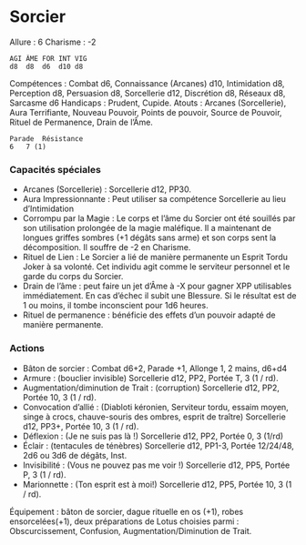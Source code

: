 # Sorcier

Allure : 6
Charisme : -2

	AGI	ÂME	FOR	INT	VIG
	d8	d8	d6	d10	d8

Compétences : Combat d6, Connaissance (Arcanes) d10, Intimidation d8, Perception d8, Persuasion d8, Sorcellerie d12, Discrétion d8, Réseaux d8, Sarcasme d6
Handicaps : Prudent, Cupide.
Atouts : Arcanes (Sorcellerie), Aura Terrifiante, Nouveau Pouvoir, Points de pouvoir, Source de Pouvoir, Rituel de Permanence, Drain de l’Âme.

	Parade	Résistance
	6	7 (1)

### Capacités spéciales
- Arcanes (Sorcellerie) : Sorcellerie d12, PP30.
- Aura Impressionnante : Peut utiliser sa compétence Sorcellerie au lieu d’Intimidation
- Corrompu par la Magie : Le corps et l’âme du Sorcier ont été souillés par son utilisation prolongée de la magie maléfique. Il a maintenant de longues griffes sombres (+1 dégâts sans arme) et son corps sent la décomposition. Il souffre de -2 en Charisme.
- Rituel de Lien : Le Sorcier a lié de manière permanente un Esprit Tordu Joker à sa volonté. Cet individu agit comme le serviteur personnel et le garde du corps du Sorcier.
- Drain de l’âme : peut faire un jet d’Âme à -X pour gagner XPP utilisables immédiatement. En cas d’échec il subit une Blessure. Si le résultat est de 1 ou moins, il tombe inconscient pour 1d6 heures.
- Rituel de permanence : bénéficie des effets d’un pouvoir adapté de manière permanente.

### Actions
- Bâton de sorcier : Combat d6+2, Parade +1, Allonge 1, 2 mains, d6+d4
- Armure : (bouclier invisible) Sorcellerie d12, PP2, Portée T, 3 (1 / rd).
- Augmentation/diminution de Trait : (corruption) Sorcellerie d12, PP2, Portée 10, 3 (1 / rd).
- Convocation d’allié : (Diabloti kéronien, Serviteur tordu, essaim moyen, singe à crocs, chauve-souris des ombres, esprit de traître) Sorcellerie d12, PP3+, Portée 10, 3 (1 / rd).
- Déflexion : (Je ne suis pas là !) Sorcellerie d12, PP2, Portée 0, 3 (1/rd)
- Éclair : (tentacules de ténèbres) Sorcellerie d12, PP1-3, Portée 12/24/48, 2d6 ou 3d6 de dégâts, Inst.
- Invisibilité : (Vous ne pouvez pas me voir !) Sorcellerie d12, PP5, Portée P, 3 (1 / rd).
- Marionnette : (Ton esprit est à moi!) Sorcellerie d12, PP5, Portée 10, 3 (1 / rd).

Équipement : bâton de sorcier, dague rituelle en os (+1), robes ensorcelées(+1), deux préparations de Lotus choisies parmi : Obscurcissement, Confusion, Augmentation/Diminution de Trait.

